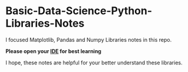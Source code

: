 # Basic-Data-Science-Python-Libraries-Notes
I focused Matplotlib, Pandas and Numpy Libraries notes in this repo. 

**Please open your [IDE](https://www.simplilearn.com/tutorials/python-tutorial/python-ide) for best learning**

I hope, these notes are helpful for your better understand these libraries.
